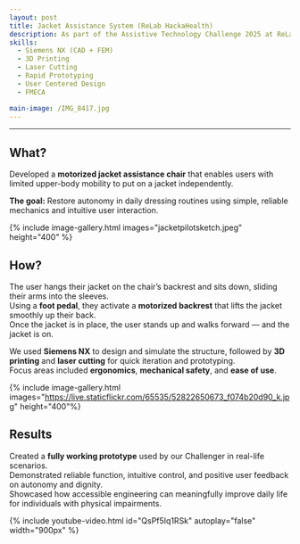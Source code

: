 ```yaml
---
layout: post  
title: Jacket Assistance System (ReLab HackaHealth)  
description: As part of the Assistive Technology Challenge 2025 at ReLab ETH Zürich, our team developed a jacket assistance chair for a Challenger with upper-body mobility impairments. The system uses a motorized backrest and foot pedal interface to allow users to independently put on a jacket, eliminating the need for caregiver support. I was the Technical Lead on this project, responsible for the mechanical design and prototyping using Siemens NX, 3D printing, and hands-on iteration.  
skills:
  - Siemens NX (CAD + FEM)
  - 3D Printing
  - Laser Cutting
  - Rapid Prototyping
  - User Centered Design
  - FMECA

main-image: /IMG_8417.jpg
---
```


---
## What?
Developed a **motorized jacket assistance chair** that enables users with limited upper-body mobility to put on a jacket independently.

**The goal:** Restore autonomy in daily dressing routines using simple, reliable mechanics and intuitive user interaction.

{% include image-gallery.html images="jacketpilotsketch.jpeg" height="400" %}

## How?
The user hangs their jacket on the chair’s backrest and sits down, sliding their arms into the sleeves.  
Using a **foot pedal**, they activate a **motorized backrest** that lifts the jacket smoothly up their back.  
Once the jacket is in place, the user stands up and walks forward — and the jacket is on.

We used **Siemens NX** to design and simulate the structure, followed by **3D printing** and **laser cutting** for quick iteration and prototyping.  
Focus areas included **ergonomics**, **mechanical safety**, and **ease of use**.

{% include image-gallery.html images="https://live.staticflickr.com/65535/52822650673_f074b20d90_k.jpg" height="400"%}  

## Results
Created a **fully working prototype** used by our Challenger in real-life scenarios.  
Demonstrated reliable function, intuitive control, and positive user feedback on autonomy and dignity.  
Showcased how accessible engineering can meaningfully improve daily life for individuals with physical impairments.

{% include youtube-video.html id="QsPf5Iq1RSk" autoplay="false" width="900px" %}  
